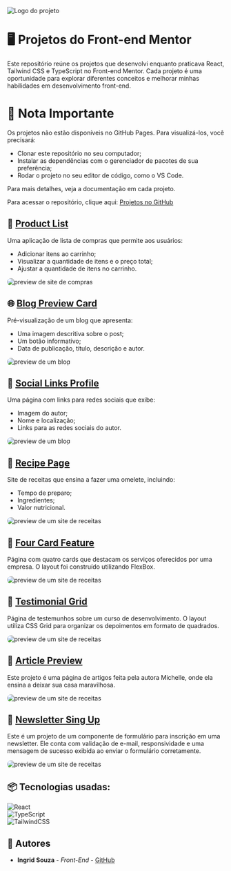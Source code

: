 ![Logo do projeto](images/frontend.png)
# 🖥️ Projetos do Front-end Mentor
Este repositório reúne os projetos que desenvolvi enquanto praticava React, Tailwind CSS e TypeScript no Front-end Mentor. Cada projeto é uma oportunidade para explorar diferentes conceitos e melhorar minhas habilidades em desenvolvimento front-end.

# 📝 Nota Importante

Os projetos não estão disponíveis no GitHub Pages. Para visualizá-los, você precisará:

* Clonar este repositório no seu computador;
* Instalar as dependências com o gerenciador de pacotes de sua preferência;
* Rodar o projeto no seu editor de código, como o VS Code.

Para mais detalhes, veja a documentação em cada projeto.

Para acessar o repositório, clique aqui: [Projetos no GitHub](https://github.com/IngridsSilveira/projetos)


## 🛒 [Product List](https://github.com/IngridsSilveira/projetos/tree/main/product-list)
Uma aplicação de lista de compras que permite aos usuários:

* Adicionar itens ao carrinho;
* Visualizar a quantidade de itens e o preço total;
* Ajustar a quantidade de itens no carrinho.


<img style="border-radius: 8px;" src="images/Lista-de-compras.png" alt="preview de site de compras">

## 🌐 [Blog Preview Card](https://github.com/IngridsSilveira/projetos/tree/main/blog-preview-card)
Pré-visualização de um blog que apresenta:

* Uma imagem descritiva sobre o post;
* Um botão informativo;
* Data de publicação, título, descrição e autor.

<img style="border-radius: 8px;" src="images/Blog-Preview.png" alt="preview de um blog"/>

## 📱 [Social Links Profile](https://github.com/IngridsSilveira/projetos/tree/main/social-links-profile)

Uma página com links para redes sociais que exibe:

* Imagem do autor;
* Nome e localização;
* Links para as redes sociais do autor.

<img style="border-radius: 8px;" src="images/Profile-Link.png" alt="preview de um blog"/>

## 🍳 [Recipe Page](https://github.com/IngridsSilveira/projetos/tree/main/recipe-page)

Site de receitas que ensina a fazer uma omelete, incluindo:

* Tempo de preparo;
* Ingredientes;
* Valor nutricional.

<img style="border-radius: 8px;" src="images/Recipe-Page.png" alt="preview de um site de receitas"/>

## 🎲 [Four Card Feature](https://github.com/IngridsSilveira/projetos/tree/main/four-card-feature)
Página com quatro cards que destacam os serviços oferecidos por uma empresa. O layout foi construído utilizando FlexBox.

<img style="border-radius: 8px;" src="images/Four-Card.png" alt="preview de um site de receitas"/>

## 🧩 [Testimonial Grid](https://github.com/IngridsSilveira/projetos/tree/main/testimonial-grid)

Página de testemunhos sobre um curso de desenvolvimento. O layout utiliza CSS Grid para organizar os depoimentos em formato de quadrados.

<img style="border-radius: 8px;" src="images/Testimonial-Grid.png" alt="preview de um site de receitas"/>

## 📰 [Article Preview](https://github.com/IngridsSilveira/projetos/tree/main/article-preview)

Este projeto é uma página de artigos feita pela autora Michelle, onde ela ensina a deixar sua casa maravilhosa.

<img style="border-radius: 8px;" src="images/Article-Preview.png" alt="preview de um site de receitas"/>

## 📰 [Newsletter Sing Up](https://github.com/IngridsSilveira/projetos/tree/main/newsletter-sing-up)

Este é um projeto de um componente de formulário para inscrição em uma newsletter. Ele conta com validação de e-mail, responsividade e uma mensagem de sucesso exibida ao enviar o formulário corretamente. 

<img style="border-radius: 8px;" src="images/Newsletter-Sing-Up.png" alt="preview de um site de receitas"/>

## 📦 Tecnologias usadas:
![React](https://img.shields.io/badge/react-%2320232a.svg?style=for-the-badge&logo=react&logoColor=%2361DAFB)<br>
![TypeScript](https://img.shields.io/badge/typescript-%23007ACC.svg?style=for-the-badge&logo=typescript&logoColor=white)<br>
![TailwindCSS](https://img.shields.io/badge/tailwindcss-%2338B2AC.svg?style=for-the-badge&logo=tailwind-css&logoColor=white)

## 👷 Autores

* **Ingrid Souza** - *Front-End* - [GitHub](https://github.com/IngridsSilveira)
